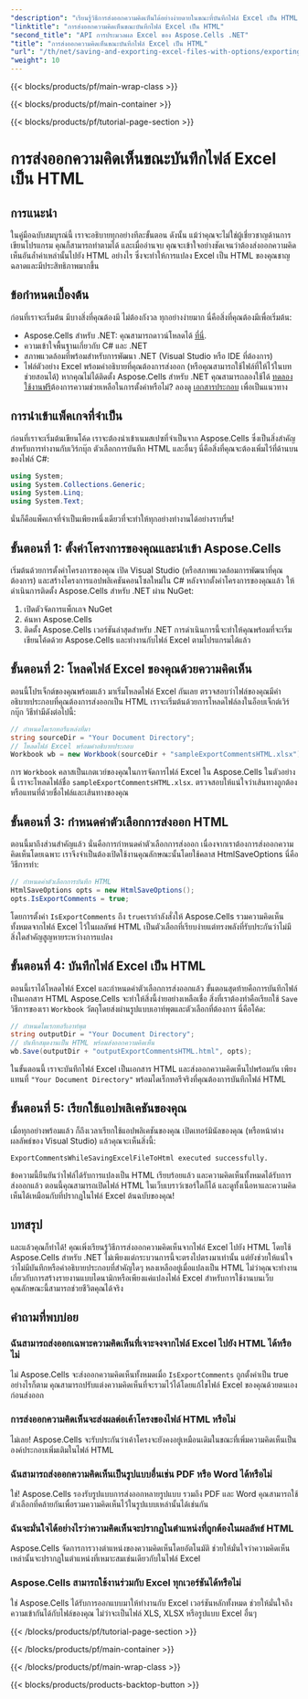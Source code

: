 ```yaml
---
"description": "เรียนรู้วิธีการส่งออกความคิดเห็นได้อย่างง่ายดายในขณะที่บันทึกไฟล์ Excel เป็น HTML โดยใช้ Aspose.Cells สำหรับ .NET ปฏิบัติตามคำแนะนำทีละขั้นตอนนี้เพื่อเก็บรักษาคำอธิบายประกอบ"
"linktitle": "การส่งออกความคิดเห็นขณะบันทึกไฟล์ Excel เป็น HTML"
"second_title": "API การประมวลผล Excel ของ Aspose.Cells .NET"
"title": "การส่งออกความคิดเห็นขณะบันทึกไฟล์ Excel เป็น HTML"
"url": "/th/net/saving-and-exporting-excel-files-with-options/exporting-comments/"
"weight": 10
---
```


{{< blocks/products/pf/main-wrap-class >}}

{{< blocks/products/pf/main-container >}}

{{< blocks/products/pf/tutorial-page-section >}}

# การส่งออกความคิดเห็นขณะบันทึกไฟล์ Excel เป็น HTML

## การแนะนำ
ในคู่มือฉบับสมบูรณ์นี้ เราจะอธิบายทุกอย่างทีละขั้นตอน ดังนั้น แม้ว่าคุณจะไม่ใช่ผู้เชี่ยวชาญด้านการเขียนโปรแกรม คุณก็สามารถทำตามได้ และเมื่ออ่านจบ คุณจะเข้าใจอย่างชัดเจนว่าต้องส่งออกความคิดเห็นอันล้ำค่าเหล่านั้นไปยัง HTML อย่างไร ซึ่งจะทำให้การแปลง Excel เป็น HTML ของคุณชาญฉลาดและมีประสิทธิภาพมากขึ้น
## ข้อกำหนดเบื้องต้น
ก่อนที่เราจะเริ่มต้น มีบางสิ่งที่คุณต้องมี ไม่ต้องกังวล ทุกอย่างง่ายมาก นี่คือสิ่งที่คุณต้องมีเพื่อเริ่มต้น:
- Aspose.Cells สำหรับ .NET: คุณสามารถดาวน์โหลดได้ [ที่นี่](https://releases-aspose.com/cells/net/).
- ความเข้าใจพื้นฐานเกี่ยวกับ C# และ .NET
- สภาพแวดล้อมที่พร้อมสำหรับการพัฒนา .NET (Visual Studio หรือ IDE ที่ต้องการ)
- ไฟล์ตัวอย่าง Excel พร้อมคำอธิบายที่คุณต้องการส่งออก (หรือคุณสามารถใช้ไฟล์ที่ให้ไว้ในบทช่วยสอนได้)
หากคุณไม่ได้ติดตั้ง Aspose.Cells สำหรับ .NET คุณสามารถลองใช้ได้ [ทดลองใช้งานฟรี](https://releases.aspose.com/)ต้องการความช่วยเหลือในการตั้งค่าหรือไม่? ลองดู [เอกสารประกอบ](https://reference.aspose.com/cells/net/) เพื่อเป็นแนวทาง
## การนำเข้าแพ็คเกจที่จำเป็น
ก่อนที่เราจะเริ่มต้นเขียนโค้ด เราจะต้องนำเข้าเนมสเปซที่จำเป็นจาก Aspose.Cells ซึ่งเป็นสิ่งสำคัญสำหรับการทำงานกับเวิร์กบุ๊ก ตัวเลือกการบันทึก HTML และอื่นๆ นี่คือสิ่งที่คุณจะต้องเพิ่มไว้ที่ด้านบนของไฟล์ C#:
```csharp
using System;
using System.Collections.Generic;
using System.Linq;
using System.Text;
```
นั่นก็คือแพ็คเกจที่จำเป็นเพียงหนึ่งเดียวที่จะทำให้ทุกอย่างทำงานได้อย่างราบรื่น!
## ขั้นตอนที่ 1: ตั้งค่าโครงการของคุณและนำเข้า Aspose.Cells
เริ่มต้นด้วยการตั้งค่าโครงการของคุณ เปิด Visual Studio (หรือสภาพแวดล้อมการพัฒนาที่คุณต้องการ) และสร้างโครงการแอปพลิเคชันคอนโซลใหม่ใน C# หลังจากตั้งค่าโครงการของคุณแล้ว ให้ดำเนินการติดตั้ง Aspose.Cells สำหรับ .NET ผ่าน NuGet:
1. เปิดตัวจัดการแพ็กเกจ NuGet
2. ค้นหา Aspose.Cells
3. ติดตั้ง Aspose.Cells เวอร์ชันล่าสุดสำหรับ .NET
การดำเนินการนี้จะทำให้คุณพร้อมที่จะเริ่มเขียนโค้ดด้วย Aspose.Cells และทำงานกับไฟล์ Excel ตามโปรแกรมได้แล้ว
## ขั้นตอนที่ 2: โหลดไฟล์ Excel ของคุณด้วยความคิดเห็น
ตอนนี้โปรเจ็กต์ของคุณพร้อมแล้ว มาเริ่มโหลดไฟล์ Excel กันเลย ตรวจสอบว่าไฟล์ของคุณมีคำอธิบายประกอบที่คุณต้องการส่งออกเป็น HTML เราจะเริ่มต้นด้วยการโหลดไฟล์ลงในอ็อบเจ็กต์เวิร์กบุ๊ก
วิธีทำมีดังต่อไปนี้:
```csharp
// กำหนดไดเรกทอรีแหล่งที่มา
string sourceDir = "Your Document Directory";
// โหลดไฟล์ Excel พร้อมคำอธิบายประกอบ
Workbook wb = new Workbook(sourceDir + "sampleExportCommentsHTML.xlsx");
```
การ `Workbook` คลาสเป็นเกตเวย์ของคุณในการจัดการไฟล์ Excel ใน Aspose.Cells ในตัวอย่างนี้ เราจะโหลดไฟล์ชื่อ `sampleExportCommentsHTML.xlsx`. ตรวจสอบให้แน่ใจว่าเส้นทางถูกต้องหรือแทนที่ด้วยชื่อไฟล์และเส้นทางของคุณ
## ขั้นตอนที่ 3: กำหนดค่าตัวเลือกการส่งออก HTML
ตอนนี้มาถึงส่วนสำคัญแล้ว นั่นคือการกำหนดค่าตัวเลือกการส่งออก เนื่องจากเราต้องการส่งออกความคิดเห็นโดยเฉพาะ เราจึงจำเป็นต้องเปิดใช้งานคุณลักษณะนั้นโดยใช้คลาส HtmlSaveOptions
นี่คือวิธีการทำ:
```csharp
// กำหนดค่าตัวเลือกการบันทึก HTML
HtmlSaveOptions opts = new HtmlSaveOptions();
opts.IsExportComments = true;
```
โดยการตั้งค่า `IsExportComments` ถึง `true`เรากำลังสั่งให้ Aspose.Cells รวมความคิดเห็นทั้งหมดจากไฟล์ Excel ไว้ในผลลัพธ์ HTML เป็นตัวเลือกที่เรียบง่ายแต่ทรงพลังที่รับประกันว่าไม่มีสิ่งใดสำคัญสูญหายระหว่างการแปลง
## ขั้นตอนที่ 4: บันทึกไฟล์ Excel เป็น HTML
ตอนนี้เราได้โหลดไฟล์ Excel และกำหนดค่าตัวเลือกการส่งออกแล้ว ขั้นตอนสุดท้ายคือการบันทึกไฟล์เป็นเอกสาร HTML Aspose.Cells จะทำให้สิ่งนี้ง่ายอย่างเหลือเชื่อ สิ่งที่เราต้องทำคือเรียกใช้ `Save` วิธีการของเรา `Workbook` วัตถุโดยส่งผ่านรูปแบบเอาท์พุตและตัวเลือกที่ต้องการ
นี่คือโค้ด:
```csharp
// กำหนดไดเรกทอรีเอาท์พุต
string outputDir = "Your Document Directory";
// บันทึกสมุดงานเป็น HTML พร้อมส่งออกความคิดเห็น
wb.Save(outputDir + "outputExportCommentsHTML.html", opts);
```
ในขั้นตอนนี้ เราจะบันทึกไฟล์ Excel เป็นเอกสาร HTML และส่งออกความคิดเห็นไปพร้อมกัน เพียงแทนที่ `"Your Document Directory"` พร้อมไดเร็กทอรีจริงที่คุณต้องการบันทึกไฟล์ HTML
## ขั้นตอนที่ 5: เรียกใช้แอปพลิเคชันของคุณ
เมื่อทุกอย่างพร้อมแล้ว ก็ถึงเวลาเรียกใช้แอปพลิเคชันของคุณ เปิดเทอร์มินัลของคุณ (หรือหน้าต่างผลลัพธ์ของ Visual Studio) แล้วคุณจะเห็นสิ่งนี้:
```plaintext
ExportCommentsWhileSavingExcelFileToHtml executed successfully.
```
ข้อความนี้ยืนยันว่าไฟล์ได้รับการแปลงเป็น HTML เรียบร้อยแล้ว และความคิดเห็นทั้งหมดได้รับการส่งออกแล้ว ตอนนี้คุณสามารถเปิดไฟล์ HTML ในเว็บเบราว์เซอร์ใดก็ได้ และดูทั้งเนื้อหาและความคิดเห็นได้เหมือนกับที่ปรากฏในไฟล์ Excel ต้นฉบับของคุณ!
## บทสรุป
และแล้วคุณก็ทำได้! คุณเพิ่งเรียนรู้วิธีการส่งออกความคิดเห็นจากไฟล์ Excel ไปยัง HTML โดยใช้ Aspose.Cells สำหรับ .NET ไม่เพียงแต่กระบวนการนี้จะตรงไปตรงมาเท่านั้น แต่ยังช่วยให้แน่ใจว่าไม่มีบันทึกหรือคำอธิบายประกอบที่สำคัญใดๆ หลงเหลืออยู่เมื่อแปลงเป็น HTML ไม่ว่าคุณจะทำงานเกี่ยวกับการสร้างรายงานแบบไดนามิกหรือเพียงแค่แปลงไฟล์ Excel สำหรับการใช้งานบนเว็บ คุณลักษณะนี้สามารถช่วยชีวิตคุณได้จริง
## คำถามที่พบบ่อย
### ฉันสามารถส่งออกเฉพาะความคิดเห็นที่เจาะจงจากไฟล์ Excel ไปยัง HTML ได้หรือไม่  
ไม่ Aspose.Cells จะส่งออกความคิดเห็นทั้งหมดเมื่อ `IsExportComments` ถูกตั้งค่าเป็น true อย่างไรก็ตาม คุณสามารถปรับแต่งความคิดเห็นที่จะรวมไว้ได้โดยแก้ไขไฟล์ Excel ของคุณด้วยตนเองก่อนส่งออก
### การส่งออกความคิดเห็นจะส่งผลต่อเค้าโครงของไฟล์ HTML หรือไม่  
ไม่เลย! Aspose.Cells จะรับประกันว่าเค้าโครงจะยังคงอยู่เหมือนเดิมในขณะที่เพิ่มความคิดเห็นเป็นองค์ประกอบเพิ่มเติมในไฟล์ HTML
### ฉันสามารถส่งออกความคิดเห็นเป็นรูปแบบอื่นเช่น PDF หรือ Word ได้หรือไม่  
ใช่! Aspose.Cells รองรับรูปแบบการส่งออกหลายรูปแบบ รวมถึง PDF และ Word คุณสามารถใช้ตัวเลือกที่คล้ายกันเพื่อรวมความคิดเห็นไว้ในรูปแบบเหล่านั้นได้เช่นกัน
### ฉันจะมั่นใจได้อย่างไรว่าความคิดเห็นจะปรากฏในตำแหน่งที่ถูกต้องในผลลัพธ์ HTML  
Aspose.Cells จัดการการวางตำแหน่งของความคิดเห็นโดยอัตโนมัติ ช่วยให้มั่นใจว่าความคิดเห็นเหล่านั้นจะปรากฏในตำแหน่งที่เหมาะสมเช่นเดียวกับในไฟล์ Excel
### Aspose.Cells สามารถใช้งานร่วมกับ Excel ทุกเวอร์ชันได้หรือไม่  
ใช่ Aspose.Cells ได้รับการออกแบบมาให้ทำงานกับ Excel เวอร์ชันหลักทั้งหมด ช่วยให้มั่นใจถึงความเข้ากันได้กับไฟล์ของคุณ ไม่ว่าจะเป็นไฟล์ XLS, XLSX หรือรูปแบบ Excel อื่นๆ

{{< /blocks/products/pf/tutorial-page-section >}}

{{< /blocks/products/pf/main-container >}}

{{< /blocks/products/pf/main-wrap-class >}}

{{< blocks/products/products-backtop-button >}}